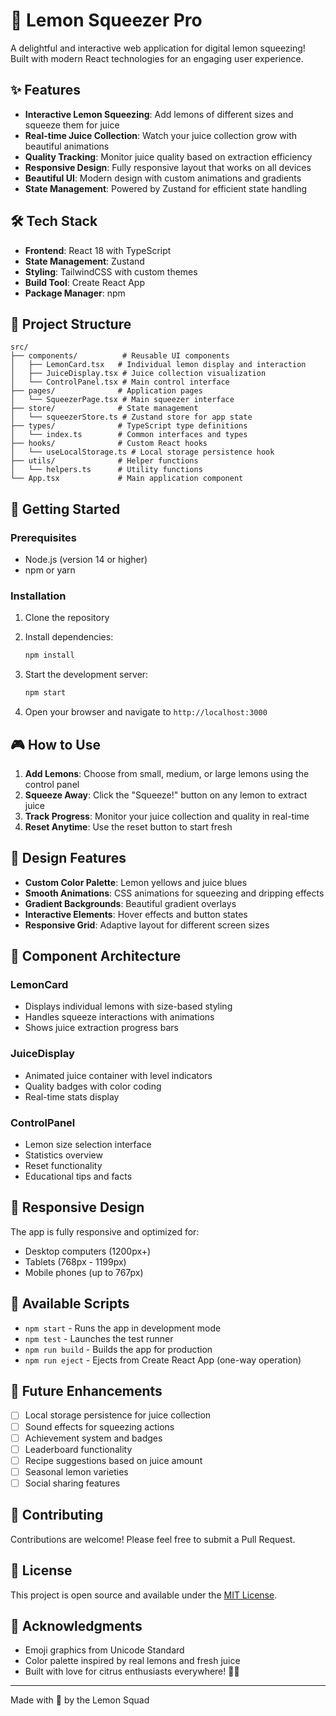 # 🍋 Lemon Squeezer Pro

A delightful and interactive web application for digital lemon squeezing! Built with modern React technologies for an engaging user experience.

## ✨ Features

- **Interactive Lemon Squeezing**: Add lemons of different sizes and squeeze them for juice
- **Real-time Juice Collection**: Watch your juice collection grow with beautiful animations
- **Quality Tracking**: Monitor juice quality based on extraction efficiency
- **Responsive Design**: Fully responsive layout that works on all devices
- **Beautiful UI**: Modern design with custom animations and gradients
- **State Management**: Powered by Zustand for efficient state handling

## 🛠️ Tech Stack

- **Frontend**: React 18 with TypeScript
- **State Management**: Zustand
- **Styling**: TailwindCSS with custom themes
- **Build Tool**: Create React App
- **Package Manager**: npm

## 📁 Project Structure

```
src/
├── components/          # Reusable UI components
│   ├── LemonCard.tsx   # Individual lemon display and interaction
│   ├── JuiceDisplay.tsx # Juice collection visualization
│   └── ControlPanel.tsx # Main control interface
├── pages/              # Application pages
│   └── SqueezerPage.tsx # Main squeezer interface
├── store/              # State management
│   └── squeezerStore.ts # Zustand store for app state
├── types/              # TypeScript type definitions
│   └── index.ts        # Common interfaces and types
├── hooks/              # Custom React hooks
│   └── useLocalStorage.ts # Local storage persistence hook
├── utils/              # Helper functions
│   └── helpers.ts      # Utility functions
└── App.tsx             # Main application component
```

## 🚀 Getting Started

### Prerequisites

- Node.js (version 14 or higher)
- npm or yarn

### Installation

1. Clone the repository
2. Install dependencies:
   ```bash
   npm install
   ```

3. Start the development server:
   ```bash
   npm start
   ```

4. Open your browser and navigate to `http://localhost:3000`

## 🎮 How to Use

1. **Add Lemons**: Choose from small, medium, or large lemons using the control panel
2. **Squeeze Away**: Click the "Squeeze!" button on any lemon to extract juice
3. **Track Progress**: Monitor your juice collection and quality in real-time
4. **Reset Anytime**: Use the reset button to start fresh

## 🎨 Design Features

- **Custom Color Palette**: Lemon yellows and juice blues
- **Smooth Animations**: CSS animations for squeezing and dripping effects
- **Gradient Backgrounds**: Beautiful gradient overlays
- **Interactive Elements**: Hover effects and button states
- **Responsive Grid**: Adaptive layout for different screen sizes

## 🧩 Component Architecture

### LemonCard
- Displays individual lemons with size-based styling
- Handles squeeze interactions with animations
- Shows juice extraction progress bars

### JuiceDisplay
- Animated juice container with level indicators
- Quality badges with color coding
- Real-time stats display

### ControlPanel
- Lemon size selection interface
- Statistics overview
- Reset functionality
- Educational tips and facts

## 📱 Responsive Design

The app is fully responsive and optimized for:
- Desktop computers (1200px+)
- Tablets (768px - 1199px)
- Mobile phones (up to 767px)

## 🔧 Available Scripts

- `npm start` - Runs the app in development mode
- `npm test` - Launches the test runner
- `npm run build` - Builds the app for production
- `npm run eject` - Ejects from Create React App (one-way operation)

## 🎯 Future Enhancements

- [ ] Local storage persistence for juice collection
- [ ] Sound effects for squeezing actions
- [ ] Achievement system and badges
- [ ] Leaderboard functionality
- [ ] Recipe suggestions based on juice amount
- [ ] Seasonal lemon varieties
- [ ] Social sharing features

## 🤝 Contributing

Contributions are welcome! Please feel free to submit a Pull Request.

## 📄 License

This project is open source and available under the [MIT License](LICENSE).

## 🙏 Acknowledgments

- Emoji graphics from Unicode Standard
- Color palette inspired by real lemons and fresh juice
- Built with love for citrus enthusiasts everywhere! 🍋💛

---

Made with 💛 by the Lemon Squad
